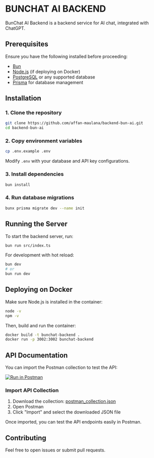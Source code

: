 # BUNCHAT AI BACKEND

BunChat AI Backend is a backend service for AI chat, integrated with ChatGPT.

## Prerequisites

Ensure you have the following installed before proceeding:
- [Bun](https://bun.sh/docs/installation)
- [Node.js](https://nodejs.org/) (if deploying on Docker)
- [PostgreSQL](https://www.postgresql.org/) or any supported database
- [Prisma](https://www.prisma.io/) for database management

## Installation

### 1. Clone the repository
```sh
git clone https://github.com/affan-maulana/backend-bun-ai.git
cd backend-bun-ai
```

### 2. Copy environment variables
```sh
cp .env.example .env
```
Modify `.env` with your database and API key configurations.

### 3. Install dependencies
```sh
bun install
```

### 4. Run database migrations
```sh
bunx prisma migrate dev --name init
```

## Running the Server

To start the backend server, run:
```sh
bun run src/index.ts
```

For development with hot reload:
```sh
bun dev
# or
bun run dev
```

## Deploying on Docker

Make sure Node.js is installed in the container:
```sh
node -v
npm -v
```
Then, build and run the container:
```sh
docker build -t bunchat-backend .
docker run -p 3002:3002 bunchat-backend
```

## API Documentation

You can import the Postman collection to test the API:

[![Run in Postman](https://run.pstmn.io/button.svg)](https://www.postman.com/downloads/)

### Import API Collection
1. Download the collection: [postman_collection.json](postman_collection.json)
2. Open Postman
3. Click "Import" and select the downloaded JSON file

Once imported, you can test the API endpoints easily in Postman.

## Contributing
Feel free to open issues or submit pull requests.

